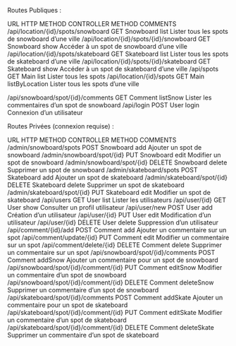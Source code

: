 Routes Publiques :

URL
HTTP METHOD
CONTROLLER
METHOD
COMMENTS
/api/location/{id}/spots/snowboard
GET
Snowboard
list
Lister tous les spots de snowboard d’une ville
/api/location/{id}/spots/{id}/snowboard
GET
Snowboard
show
Accéder à un spot de snowboard d’une ville
/api/location/{id}/spots/skateboard
GET
Skateboard
list
Lister tous les spots de skateboard d’une ville
/api/location/{id}/spots/{id}/skateboard
GET
Skateboard
show
Accéder à un spot de skateboard d’une ville
/api/spots
GET
Main
list
Lister tous les spots 
/api/location/{id}/spots
GET
Main
listByLocation
Lister tous les spots d’une ville


/api/snowboard/spot/{id}/comments
GET
Comment
listSnow
Lister les commentaires d’un spot de snowboard
/api/login
POST
User
login
Connexion d’un utilisateur



Routes Privées (connexion requise) :

URL
HTTP METHOD
CONTROLLER
METHOD
COMMENTS
/admin/snowboard/spots
POST
Snowboard
add
Ajouter un spot de snowboard
/admin/snowboard/spot/{id}
PUT
Snowboard
edit
Modifier un spot de snowboard
/admin/snowboard/spot/{id}
DELETE
Snowboard
delete
Supprimer un spot de snowboard
/admin/skateboard/spots
POST
Skateboard
add
Ajouter un spot de skateboard
/admin/skateboard/spot/{id}
DELETE
Skateboard
delete
Supprimer un spot de skateboard
/admin/skateboard/spot/{id}
PUT
Skateboard
edit
Modifier un spot de skateboard
/api/users
GET
User
list
Lister les utilisateurs
/api/user/{id}
GET
User
show
Consulter un profil utilisateur
/api/user/new
POST
User
add
Création d’un utilisateur
/api/user/{id}
PUT
User
edit
Modification d’un utilisateur
/api/user/{id}
DELETE
User
delete
Suppression d’un utilisateur
/api/comment/{id}/add
POST
Comment
add
Ajouter un commentaire sur un spot
/api/comment/update/{id}
PUT
Comment
edit
Modifier un commentaire sur un spot
/api/comment/delete/{id}
DELETE
Comment
delete
Supprimer un commentaire sur un spot
/api/snowboard/spot/{id}/comments
POST
Comment
addSnow
Ajouter un commentaire pour un spot de snowboard
/api/snowboard/spot/{id}/comment/{id}
PUT
Comment
editSnow
Modifier un commentaire d’un spot de snowboard
/api/snowboard/spot/{id}/comment/{id}
DELETE
Comment
deleteSnow
Supprimer un commentaire d’un spot de snowboard
/api/skateboard/spot/{id}/comments
POST
Comment
addSkate
Ajouter un commentaire pour un spot de skateboard
/api/skateboard/spot/{id}/comment/{id}
PUT
Comment
editSkate
Modifier un commentaire d’un spot de skateboard
/api/skateboard/spot/{id}/comment/{id}
DELETE
Comment
deleteSkate
Supprimer un commentaire d’un spot de skateboard




